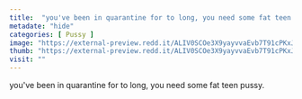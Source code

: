 ```yaml
---
title:  "you've been in quarantine for to long, you need some fat teen pussy."
metadate: "hide"
categories: [ Pussy ]
image: "https://external-preview.redd.it/ALIV0SCOe3X9yayvvaEvb7T91cPKxJcimlHs4YxWFMI.jpg?auto=webp&s=32825fbe0457591c8a4110db38ec4e8b7ba8111d"
thumb: "https://external-preview.redd.it/ALIV0SCOe3X9yayvvaEvb7T91cPKxJcimlHs4YxWFMI.jpg?width=1080&crop=smart&auto=webp&s=bf35cb8debe87a5021f77bd2041c7fab9fd33aa1"
visit: ""
---
```

you've been in quarantine for to long, you need some fat teen pussy.
